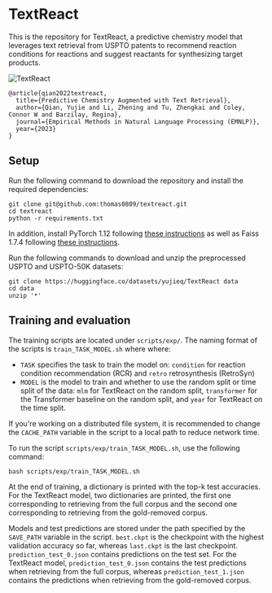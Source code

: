 # TextReact

This is the repository for TextReact, a predictive chemistry model that leverages text retrieval
from USPTO patents to recommend reaction conditions for reactions
and suggest reactants for synthesizing target products.

![TextReact](assets/example.png)

```
@article{qian2022textreact,
  title={Predictive Chemistry Augmented with Text Retrieval},
  author={Qian, Yujie and Li, Zhening and Tu, Zhengkai and Coley, Connor W and Barzilay, Regina},
  journal={Empirical Methods in Natural Language Processing (EMNLP)},
  year={2023}
}
```

## Setup

Run the following command to download the repository and install the required dependencies:
```
git clone git@github.com:thomas0809/textreact.git
cd textreact
python -r requirements.txt
```
In addition, install PyTorch 1.12 following [these instructions](https://pytorch.org/get-started/previous-versions/)
as well as Faiss 1.7.4 following [these instructions](https://github.com/facebookresearch/faiss/blob/35dac924d132f97986df05a2e11905d945ba9a2c/INSTALL.md).

Run the following commands to download and unzip the preprocessed USPTO and USPTO-50K datasets:
```
git clone https://huggingface.co/datasets/yujieq/TextReact data
cd data
unzip '*'
```

## Training and evaluation

The training scripts are located under `scripts/exp/`.
The naming format of the scripts is `train_TASK_MODEL.sh` where
where:
- `TASK` specifies the task to train the model on:
`condition` for reaction condition recommendation (RCR) and `retro` retrosynthesis (RetroSyn)
- `MODEL` is the model to train and whether to use the random split or time split of the data:
`mlm` for TextReact on the random split, `transformer` for the Transformer baseline on the random split,
and `year` for TextReact on the time split.

If you're working on a distributed file system, it is recommended to change the `CACHE_PATH` variable
in the script to a local path to reduce network time.

To run the script `scripts/exp/train_TASK_MODEL.sh`, use the following command:
```
bash scripts/exp/train_TASK_MODEL.sh
```

At the end of training, a dictionary is printed with the top-k test accuracies.
For the TextReact model, two dictionaries are printed,
the first one corresponding to retrieving from the full corpus
and the second one corresponding to retrieving from the gold-removed corpus.

Models and test predictions are stored under the path specified by the `SAVE_PATH` variable in the script.
`best.ckpt` is the checkpoint with the highest validation accuracy so far, whereas
`last.ckpt` is the last checkpoint.
`prediction_test_0.json` contains predictions on the test set.
For the TextReact model, `prediction_test_0.json` contains the test predictions when retrieving from the full corpus,
whereas `prediction_test_1.json` contains the predictions when retrieving from the gold-removed corpus.
